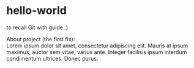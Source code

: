 # hello-world
to recall Git with guide :)

About project (the first fix):  
Lorem ipsum dolor sit amet, consectetur adipiscing elit. Mauris at ipsum maximus, auctor sem vitae, varius ante. Integer facilisis ipsum interdum condimentum ultrices. Donec purus.
